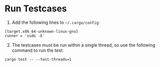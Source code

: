 # Run Testcases
1. Add the following lines to `~/.cargo/config`:
```shell
[target.x86_64-unknown-linux-gnu]
runner = 'sudo -E'
```

2. The testcases must be run within a single thread, so use the following command to run the test:
```shell
cargo test -- --test-threads=1
```
